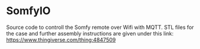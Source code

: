 # SomfyIO 
Source code to controll the Somfy remote over Wifi with MQTT.
STL files for the case and further assembly instructions are given under this link: https://www.thingiverse.com/thing:4847509
